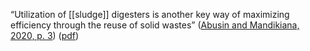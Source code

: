 “Utilization of [[sludge]] digesters is another key way of maximizing efficiency through the reuse of solid wastes” ([Abusin and Mandikiana, 2020, p. 3](zotero://select/library/items/9GWBQ4UH)) ([pdf](zotero://open-pdf/library/items/Z7JBH3GY?page=3&annotation=LK7QCNR8))